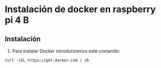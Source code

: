 # Instalación de docker en raspberry pi 4 B

## Instalación

1. Para instalar Docker introduciremos este comando:
~~~
curl -sSL https://get.docker.com | sh
~~~
